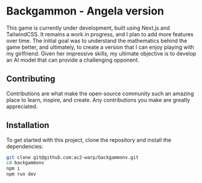 # Backgammon - Angela version

This game is currently under development, built using Next.js and TailwindCSS. It remains a work in progress, and I plan to add more features over time. The initial goal was to understand the mathematics behind the game better, and ultimately, to create a version that I can enjoy playing with my girlfriend. Given her impressive skills, my ultimate objective is to develop an AI model that can provide a challenging opponent.


## Contributing
Contributions are what make the open-source community such an amazing place to learn, inspire, and create. Any contributions you make are greatly appreciated.

## Installation

To get started with this project, clone the repository and install the dependencies:

```bash
git clone git@github.com:ac2-warp/backgammonv.git
cd backgammonv
npm i
npm run dev
```